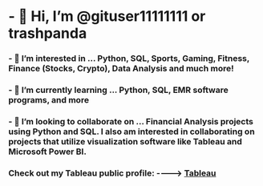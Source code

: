 # - 👋 Hi, I’m @gituser11111111 or trashpanda
### - 👀 I’m interested in ... Python, SQL, Sports, Gaming, Fitness, Finance (Stocks, Crypto), Data Analysis and much more! 
### - 🌱 I’m currently learning ... Python, SQL, EMR software programs, and more
### - 💞️ I’m looking to collaborate on ... Financial Analysis projects using Python and SQL. I also am interested in collaborating on projects that utilize visualization software like Tableau and Microsoft Power BI.

### Check out my Tableau public profile: ----> [Tableau](https://public.tableau.com/app/profile/wade.bouley)


<!---
gituser11111111/gituser11111111 is a ✨ special ✨ repository because its `README.md` (this file) appears on your GitHub profile.
You can click the Preview link to take a look at your changes.
--->
